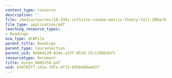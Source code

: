 ```yaml
---
content_type: resource
description: ''
file: /media/courses/18-338j-infinite-random-matrix-theory-fall-2004/034702f7161e7dfe4f13b95bb09ae627_mingo_0405258.pdf
file_type: application/pdf
learning_resource_types:
- Readings
ocw_type: OCWFile
parent_title: Readings
parent_type: CourseSection
parent_uid: 04064129-824e-a37f-053d-15c1788b5bf5
resourcetype: Document
title: mingo_0405258.pdf
uid: 034702f7-161e-7dfe-4f13-b95bb09ae627
---
```

